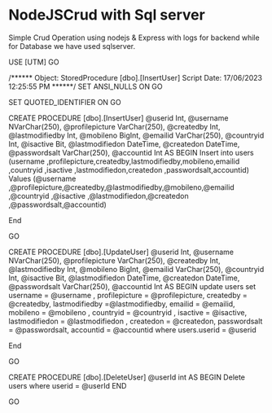 # NodeJSCrud with Sql server
Simple Crud Operation using nodejs & Express with logs for backend while for Database we have used sqlserver.


USE [UTM]
GO

/****** Object:  StoredProcedure [dbo].[InsertUser]    Script Date: 17/06/2023 12:25:55 PM ******/
SET ANSI_NULLS ON
GO

SET QUOTED_IDENTIFIER ON
GO



CREATE PROCEDURE [dbo].[InsertUser]
@userid Int,
@username NVarChar(250),
@profilepicture VarChar(250),
@createdby Int,
@lastmodifiedby Int,
@mobileno BigInt,
@emailid VarChar(250),
@countryid Int,
@isactive Bit,
@lastmodifiedon DateTime,
@createdon DateTime,
@passwordsalt VarChar(250),
@accountid Int
AS
BEGIN
	Insert into users (username ,profilepicture,createdby,lastmodifiedby,mobileno,emailid ,countryid ,isactive ,lastmodifiedon,createdon ,passwordsalt,accountid) 
	Values (@username ,@profilepicture,@createdby,@lastmodifiedby,@mobileno,@emailid ,@countryid ,@isactive ,@lastmodifiedon,@createdon ,@passwordsalt,@accountid) 

End


GO



CREATE PROCEDURE [dbo].[UpdateUser]
@userid Int,
@username NVarChar(250),
@profilepicture VarChar(250),
@createdby Int,
@lastmodifiedby Int,
@mobileno BigInt,
@emailid VarChar(250),
@countryid Int,
@isactive Bit,
@lastmodifiedon DateTime,
@createdon DateTime,
@passwordsalt VarChar(250),
@accountid Int
AS
BEGIN
	update users 
	set 
    username =  @username ,
    profilepicture = @profilepicture,
    createdby = @createdby,
    lastmodifiedby =@lastmodifiedby,
    emailid        =   @emailid,
    mobileno       =  @mobileno ,
    countryid      =  @countryid ,
    isactive       =   @isactive,
    lastmodifiedon =    @lastmodifiedon ,
    createdon      =    @createdon,
    passwordsalt   =    @passwordsalt,
    accountid 	 = @accountid
	where users.userid = @userid

End



GO



CREATE PROCEDURE [dbo].[DeleteUser] 
@userId int
AS
BEGIN
		Delete users where userid = @userId
END


GO

